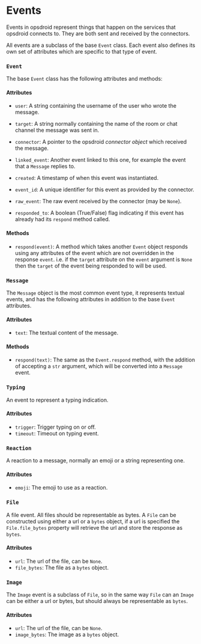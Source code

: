 # Events

Events in opsdroid represent things that happen on the services that opsdroid connects to.
They are both sent and received by the connectors.

All events are a subclass of the base `Event` class. Each event also defines its own set of attributes which are specific to that type of event.


### `Event`

The base `Event` class has the following attributes and methods:


#### Attributes
* `user`: A string containing the username of the user who wrote the message.

* `target`: A string normally containing the name of the room or chat channel the message was sent in.

* `connector`: A pointer to the opsdroid _connector object_ which received the message.

* `linked_event`: Another event linked to this one, for example the event that a `Message` replies to.

* `created`: A timestamp of when this event was instantiated.

* `event_id`: A unique identifier for this event as provided by the connector.

* `raw_event`: The raw event received by the connector (may be `None`).

* `responded_to`: A boolean (True/False) flag indicating if this event has already had its `respond` method called.


#### Methods
* `respond(event)`: A method which takes another `Event` object responds using any attributes of the event which are not overridden in the response `event`. i.e. if the `target` attribute on the `event` argument is `None` then the `target` of the event being responded to will be used.

### `Message`

The `Message` object is the most common event type, it represents textual events, and has the following attributes in addition to the base `Event` attributes.


#### Attributes

* `text`: The textual content of the message.

#### Methods
* `respond(text)`: The same as the `Event.respond` method, with the addition of accepting a `str` argument, which will be converted into a `Message` event.

### `Typing`

An event to represent a typing indication.

#### Attributes

* `trigger`: Trigger typing on or off.
* `timeout`: Timeout on typing event.

### `Reaction`

A reaction to a message, normally an emoji or a string representing one.

#### Attributes

* `emoji`: The emoji to use as a reaction.

### `File`

A file event. All files should be representable as bytes. A `File` can be constructed using either a url or a `bytes` object, if a url is specified the `File.file_bytes` property will retrieve the url and store the response as `bytes`.

#### Attributes

* `url`: The url of the file, can be `None`.
* `file_bytes`: The file as a `bytes` object.

### `Image`

The `Image` event is a subclass of `File`, so in the same way `File` can an `Image` can be either a url or bytes, but should always be representable as `bytes`.

#### Attributes

* `url`: The url of the file, can be `None`.
* `image_bytes`: The image as a `bytes` object.
